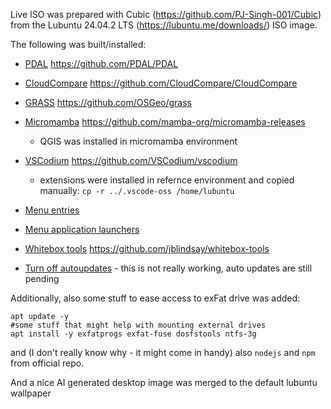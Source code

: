 Live ISO was prepared with Cubic (https://github.com/PJ-Singh-001/Cubic) from the Lubuntu 24.04.2 LTS (https://lubuntu.me/downloads/) ISO image.

The following was built/installed:

- [PDAL](./scripts/build_and_install_pdal.sh) 
  https://github.com/PDAL/PDAL
- [CloudCompare](./scripts/build_and_install_cloud_compare.sh) 
  https://github.com/CloudCompare/CloudCompare
- [GRASS](./scripts/build_and_install_grass.sh) 
  https://github.com/OSGeo/grass
- [Micromamba](./scripts/install_micromamba.sh) 
  https://github.com/mamba-org/micromamba-releases
  - QGIS was installed in micromamba environment

- [VSCodium](./scripts/install_vscodium.sh) 
  https://github.com/VSCodium/vscodium
  - extensions were installed in refernce environment and copied manually: `cp -r ../.vscode-oss /home/lubuntu`
- [Menu entries](./scripts/add-foss4g-menu.sh)
- [Menu application launchers](./scripts/add-desktop-shortcuts.sh)
- [Whitebox tools](./scripts/download_and_unpack_whitebox_tools.sh) 
  https://github.com/jblindsay/whitebox-tools
- [Turn off autoupdates](./scripts/turn_off_auto_updates.sh) - this is not really working, auto updates are still pending

Additionally, also some stuff to ease access to exFat drive was added:

```
apt update -y
#some stuff that might help with mounting external drives
apt install -y exfatprogs exfat-fuse dosfstools ntfs-3g
```

and (I don't really know why - it might come in handy) also `nodejs` and `npm` from official repo.

And a nice AI generated desktop image was merged to the default lubuntu wallpaper







